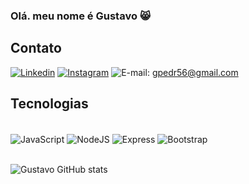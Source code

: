 ### Olá. meu nome é Gustavo 😸


## Contato

[![Linkedin](https://img.shields.io/badge/LinkedIn-0077B5?style=for-the-badge&logo=linkedin&logoColor=white)](https://www.linkedin.com/in/gustavo-pedro-2b499a226/)
[![Instagram](https://img.shields.io/badge/Instagram-E4405F?style=for-the-badge&logo=instagram&logoColor=white)](https://www.instagram.com/_gustavo.p_/)
![E-mail](https://img.shields.io/badge/Gmail-D14836?style=for-the-badge&logo=gmail&logoColor=white): gpedr56@gmail.com
## Tecnologias

<div style = "display: inline_block"></br>
  <img align="center" alt= "JavaScript" src="https://img.shields.io/badge/JavaScript-F7DF1E?style=for-the-badge&logo=javascript&logoColor=black"/>
  <img align="center" alt= "NodeJS" src="https://img.shields.io/badge/Node.js-43853D?style=for-the-badge&logo=node.js&logoColor=white"/>
  <img align="center" alt= "Express" src="https://img.shields.io/badge/Express.js-404D59?style=for-the-badge"/>
  <img align="center" alt= "Bootstrap" src="https://img.shields.io/badge/Bootstrap-563D7C?style=for-the-badge&logo=bootstrap&logoColor=white"/>
</div>

<br/>

![Gustavo GitHub stats](https://github-readme-stats.vercel.app/api?username=GusPLF0&show_icons=true&theme=onedark)
